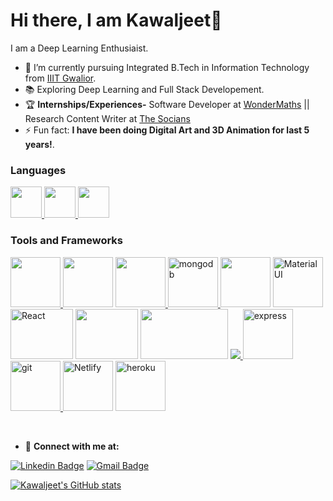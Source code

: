 # Hi there, I am Kawaljeet👋

I am a Deep Learning Enthusiaist. 

  
- 🔭 I’m currently pursuing Integrated B.Tech in Information Technology from [IIIT Gwalior](https://www.iiitm.ac.in/index.php/en/).
- :books: Exploring Deep Learning and Full Stack Developement.  
- :trophy: **Internships/Experiences-** Software Developer at [WonderMaths](https://www.wondermaths.com/) || Research Content Writer at [The Socians](https://www.thesocians.com/)
- ⚡ Fun fact: **I have been doing Digital Art and 3D Animation for last 5 years!**.


### Languages
 <a href="https://www.w3schools.com/cpp/" target="_blank"> <img src="https://img.icons8.com/color/48/000000/c-plus-plus-logo.png" width="50" height="50"/> </a>
 <a href="https://www.w3schools.com/js/" target="_blank"><img src="https://img.icons8.com/color/48/000000/javascript.png" width="50" height="50" /> </a>
 <a href="https://www.w3schools.com/python/" target="_blank"><img src="https://img.icons8.com/color/48/000000/python.png" width="50" height="50"/> </a>



### Tools and Frameworks

<p align="left">

 
 <a href="https://www.w3.org/html/" target="_blank"> <img src="https://img.icons8.com/color/48/000000/html-5.png" width="80" height="80"/> </a>
 <a href="https://www.w3.org/css/" target="_blank"><img src="https://img.icons8.com/color/48/000000/css3.png"  width="80" height="80"/></a>
 <a href="https://developer.mozilla.org/en-US/docs/Web/JavaScript" target="_blank">
 <img src="https://img.icons8.com/color/48/000000/javascript.png" width="80" height="80"/> </a>
 <a href="https://www.mongodb.com/" target="_blank"> <img src="https://www.vectorlogo.zone/logos/mongodb/mongodb-icon.svg" alt="mongodb" width="80" height="80"/> </a> 
 <a href="https://firebase.google.com/" target="_blank"><img src="https://img.icons8.com/color/48/000000/firebase.png" width="80" height="80"/></a> 
 <a href="https://reactjs.org/" target="_blank">
 <a href="https://material-ui.com" target="_blank"> <img src="https://material-ui.com/static/logo.png" alt="Material UI" width="80" height="80"/> </a>
 <img src="https://upload.wikimedia.org/wikipedia/commons/thumb/a/a7/React-icon.svg/1280px-React-icon.svg.png" alt="React" width="100" height="80"/> </a>
 <a href="https://www.djangoproject.com/" target="_blank"><img src="https://img.icons8.com/color/48/000000/django.png" width="100" height="80"/></a>
 <a href="https://www.django-rest-framework.org/" target="_blank"><img src="https://www.django-rest-framework.org/img/logo.png" width="140" height="80"/></a>
 <a href="https://nodejs.org" target="_blank"> <img src="https://img.icons8.com/color/48/000000/nodejs.png"/> </a> 
 <a href="https://expressjs.com" target="_blank"> <img src="https://www.vectorlogo.zone/logos/expressjs/expressjs-ar21.svg" alt="express" height="80"/> </a>
 <a href="https://www.netlify.com" target="_blank"> 
 <a href="https://git-scm.com/" target="_blank"> <img src="https://www.vectorlogo.zone/logos/git-scm/git-scm-icon.svg" alt="git" width="80" height="80"/> </a>
 <img src="https://www.netlify.com/img/press/logos/logomark.png" alt="Netlify" width="80" height="80"/> </a>
 <a href="https://heroku.com" target="_blank"> <img src="https://www.vectorlogo.zone/logos/heroku/heroku-icon.svg" alt="heroku" width="80" height="80"/> </a>
 </p>

<br/>

- :handshake:  **Connect with me at:**                                                                                                                                             

[![Linkedin Badge](https://img.shields.io/badge/-Kawaljeet%20Singh%20Batra-blue?style=flat-square&logo=Linkedin&logoColor=white&link=https://www.linkedin.com/in/kawaljeetsinghbatra/)](https://www.linkedin.com/in/kawaljeetsinghbatra/)                                    [![Gmail Badge](https://img.shields.io/badge/-batrakawaljeetsingh@gmail.com-c14438?style=flat-square&logo=Gmail&logoColor=white&link=mailto:batrakawaljeetsingh@gmail.com)](mailto:batrakawaljeetsingh@gmail.com)                                                                                                                                           


[![Kawaljeet's GitHub stats](https://github-readme-stats.vercel.app/api?username=Kawaljeet2001)](https://github.com/anuraghazra/github-readme-stats)


<!---
[![Gmail Badge](https://img.shields.io/badge/-shambhavishandilya01@gmail.com-c14438?style=flat-square&logo=Gmail&logoColor=white&link=mailto:shambhavishandilya01@gmail.com)](mailto:shambhavishandilya01@gmail.com) 
[![Instagram Badge](https://img.shields.io/badge/-@savi.1311-e4405f?style=flat-square&labelColor=f94877&logo=instagram&logoColor=white&link=https://www.instagram.com/savi.1311/)]
-->
<!--- 😄 Pronouns: ... -->
<!--
- 👯 I’m looking to collaborate on ...
- 🤔 I’m looking for help with ...
[<img align = "left" width = "22px" src = "https://raw/githubusercontent.com/iconic/open-iconic/master/svg/globe.svg" />][website]
- 📫 Contact me at: batrakawaljeetsingh@gmail.com
- 💬 Ask me about ... -->
